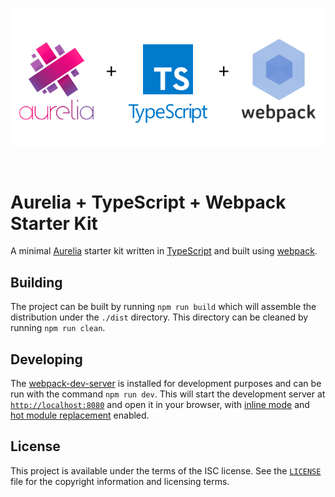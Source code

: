 <p align="center">
  <a href="#">
    <img src="./logo.png" alt="aurelia-typescript-webpack-starter" />
  </a>
</p>

<br />

# Aurelia + TypeScript + Webpack Starter Kit

A minimal [Aurelia][aurelia] starter kit written in [TypeScript][typescript] and
built using [webpack][webpack].

## Building

The project can be built by running `npm run build` which will assemble the
distribution under the `./dist` directory. This directory can be cleaned by
running `npm run clean`.

## Developing

The [webpack-dev-server][dev-server] is installed for development purposes and
can be run with the command `npm run dev`. This will start the development
server at [`http://localhost:8080`][localhost] and open it in your browser, with
[inline mode][inline] and [hot module replacement][hmr] enabled.

## License

This project is available under the terms of the ISC license. See the
[`LICENSE`][license] file for the copyright information and licensing terms.

[aurelia]: http://aurelia.io/
[webpack]: https://webpack.github.io/
[typescript]: https://www.typescriptlang.org/
[dev-server]: https://github.com/webpack/webpack-dev-server
[localhost]: http://localhost:8080
[inline]: https://webpack.github.io/docs/webpack-dev-server.html#inline-mode
[hmr]: https://webpack.github.io/docs/webpack-dev-server.html#hot-module-replacement
[license]: LICENSE
